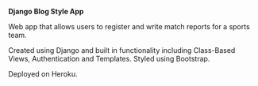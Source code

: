 **Django Blog Style App**

Web app that allows users to register and write match reports for a sports team.

Created using Django and built in functionality including Class-Based Views, Authentication and Templates. Styled using Bootstrap.

Deployed on Heroku.

